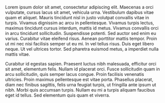 Lorem ipsum dolor sit amet, consectetur adipiscing elit. Maecenas a orci vulputate, cursus lacus sit amet, vehicula urna. Vestibulum dapibus vitae quam et aliquet. Mauris tincidunt nisl in justo volutpat convallis vitae in turpis. Vivamus dignissim ac arcu in pellentesque. Vivamus turpis lectus, maximus tincidunt cursus interdum, mattis id metus. Vivamus convallis orci in arcu tincidunt sollicitudin. Suspendisse potenti. Sed auctor sed enim eu varius. Curabitur vitae eleifend risus. Aenean porttitor mattis tempor. Proin ut mi nec nisi facilisis semper ut eu mi. In vel tellus risus. Duis eget libero neque. Ut vel ultrices tortor. Sed pharetra euismod metus, a imperdiet nulla mattis vitae.

Curabitur id egestas sapien. Praesent luctus nibh malesuada, efficitur orci sit amet, elementum felis. Nullam id placerat orci. Fusce sollicitudin quam in arcu sollicitudin, quis semper lacus congue. Proin facilisis venenatis ultricies. Proin maximus pellentesque est vitae porta. Phasellus placerat, diam nec finibus sagittis, felis urna feugiat turpis, ut fringilla ante ipsum ut nibh. Morbi quis accumsan turpis. Nullam eu mi a turpis aliquam faucibus eget id tellus. Sed elementum quis quam et viverra.


